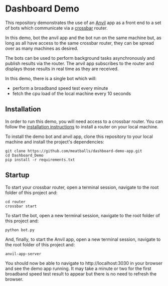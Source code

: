 # Dashboard Demo

This repository demonstrates the use of an [Anvil](https://anvil.works) app as a front
end to a set of bots which communicate via a [crossbar](https://crossbar.io) router.

In this demo, bot the anvil app and the bot run on the same machine but, as long as all
have access to the same crossbar router, they can be spread over as many machines as
desired.

The bots can be used to perform background tasks asynchronously and publish results via
the router. The anvil app subscribes to the router and displays those results in real
time as they are received.

In this demo, there is a single bot which will:

* perform a broadband speed test every minute
* fetch the cpu load of the local machine every 10 seconds

## Installation

In order to run this demo, you will need access to a crossbar router. You can follow the
[installation instructions](https://crossbar.io/docs/Installation) to install a router
on your local machine.

To install the demo bot and anvil app, clone this repository to your local machine and
install the project's dependencies:

```
git clone https://github.com/meatballs/dashboard-demo-app.git
cd Dashboard_Demo
pip install -r requirements.txt
```

## Startup

To start your crossbar router, open a terminal session, navigate to the root folder
of this project and:

```
cd router
crossbar start
```

To start the bot, open a new terminal session, navigate to the root folder of this
project and:

```
python bot.py
```

And, finally, to start the Anvil app, open a new terminal session, navigate to the root
folder of this project and:

```
anvil-app-server
```

You should now be able to navigate to http://localhost:3030 in your browser and see the
demo app running. It may take a minute or two for the first broadband speed test result
to appear but there is no need to refresh the browser.
